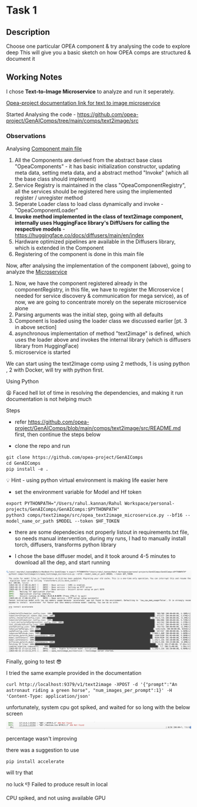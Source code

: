 
# Task 1  

## Description 

Choose one particular OPEA component & try analysing the code to explore deep
This will give you a basic sketch on how OPEA comps are structured & document it

## Working Notes

I chose **Text-to-Image Microservice** to analyze and run it seperately.

[Opea-project documentation link for text to image microservice](https://opea-project.github.io/latest/GenAIComps/comps/text2image/src/README.html#start-microservice-with-python-option-1)

Started Analysing the code - https://github.com/opea-project/GenAIComps/tree/main/comps/text2image/src

### Observations

Analysing [Component main file](https://github.com/opea-project/GenAIComps/blob/main/comps/text2image/src/integrations/native.py)
1. All the Components are derived from the abstract base class "OpeaComponents" - it has basic initialization constructor, updating meta data, setting meta data, and a abstract method "Invoke" (which all the base class should implement)
2. Service Registry is maintained in the class "OpeaComponentRegistry", all the services should be registered here using the implemented register / unregister method
3. Seperate Loader class to load class dynamically and invoke - "OpeaComponentLoader"
4. **Invoke method implemented in the class of text2image component, internally uses HuggingFace library's DiffUsers for calling the respective models** - https://huggingface.co/docs/diffusers/main/en/index
5. Hardware optimized pipelines are available in the Diffusers library, which is extended in the Component
6. Registering of the component is done in this main file

Now, after analysing the implementation of the component (above), going to analyze the [Microservice](https://github.com/opea-project/GenAIComps/blob/main/comps/text2image/src/opea_text2image_microservice.py)

1. Now, we have the component registered already in the componentRegistry, in this file, we have to register the Microservice ( needed for service discovery & communication for mega service), as of now, we are going to concentrate morely on the seperate microservice alone
2. Parsing arguments was the initial step, going with all defaults
3. Component is loaded using the loader class we discussed earlier [pt. 3 in above section]
4. asynchronous implementation of method "text2image" is defined, which uses the loader above and invokes the internal library (which is diffusers library from HuggingFace)
5. microservice is started

We can start using the text2Image comp using 2 methods, 1 is using python , 2 with Docker, will try with python first. 

Using Python

 😫 Faced hell lot of time in resolving the dependencies, and making it run
 documentation is not helping much

Steps 

- refer https://github.com/opea-project/GenAIComps/blob/main/comps/text2image/src/README.md first, then continue the steps below

- clone the repo and run 
```
git clone https://github.com/opea-project/GenAIComps
cd GenAIComps
pip install -e .
```

💡 Hint - using python virtual environment is making life easier here

- set the environment variable for Model and Hf token 
```
export PYTHONPATH="/Users/rahul.kannan/Rahul Workspace/personal-projects/GenAIComps/GenAIComps:$PYTHONPATH"
python3 comps/text2image/src/opea_text2image_microservice.py --bf16 --model_name_or_path $MODEL --token $HF_TOKEN
```

- there are some dependecies not properly listout in requirements.txt file, so needs manual intervention, during my runs, I had to manually install torch, diffusers, transforms python library

- I chose the base diffuser model, and it took around 4-5 minutes to download all the dep, and start running

![img](../screenshots/image.png)

Finally, going to test 😎

I tried the same example provided in the documentation

```
curl http://localhost:9379/v1/text2image -XPOST -d '{"prompt":"An astronaut riding a green horse", "num_images_per_prompt":1}' -H 'Content-Type: application/json'

```

unfortunately, system cpu got spiked, and waited for so long with the below screen

![img](../screenshots/toomuchtime.png)

percentage wasn't improving

there was a suggestion to use 

```
pip install accelerate
```

will try that

no luck 👎 Failed to produce result in local

CPU spiked, and not using available GPU
